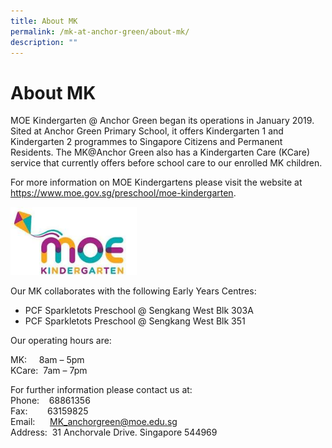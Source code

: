 ```yaml
---
title: About MK
permalink: /mk-at-anchor-green/about-mk/
description: ""
---
```

About MK
========

MOE Kindergarten @ Anchor Green began its operations in January 2019. Sited at Anchor Green Primary School, it offers Kindergarten 1 and Kindergarten 2 programmes to Singapore Citizens and Permanent Residents. The MK@Anchor Green also has a Kindergarten Care (KCare) service that currently offers before school care to our enrolled MK children.

For more information on MOE Kindergartens please visit the website at <a href="https://www.moe.gov.sg/preschool/moe-kindergarten" target=_blank>https://www.moe.gov.sg/preschool/moe-kindergarten</a>.

<img src="/images/MK/MOE%20Kindergarten2.jpg"  
style="width:40%">

Our MK collaborates with the following Early Years Centres:

*   PCF Sparkletots Preschool @ Sengkang West Blk 303A
*   PCF Sparkletots Preschool @ Sengkang West Blk 351

Our operating hours are:

MK:     8am – 5pm  
KCare:  7am – 7pm

For further information please contact us at:   
Phone:    68861356  
Fax:        63159825  
Email:      [MK\_anchorgreen@moe.edu.sg](mailto:MK_anchorgreen@moe.edu.sg)  
Address:  31 Anchorvale Drive. Singapore 544969